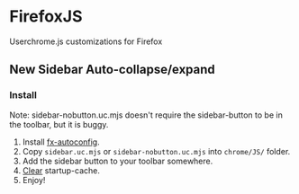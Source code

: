 # FirefoxJS
Userchrome.js customizations for Firefox

## New Sidebar Auto-collapse/expand
### Install
  Note: sidebar-nobutton.uc.mjs doesn't require the sidebar-button to be in the toolbar, but it is buggy. 
1. Install [fx-autoconfig](https://github.com/MrOtherGuy/fx-autoconfig).
2. Copy `sidebar.uc.mjs` or `sidebar-nobutton.uc.mjs` into `chrome/JS/` folder.
3. Add the sidebar button to your toolbar somewhere.
4. [Clear](https://github.com/MrOtherGuy/fx-autoconfig?tab=readme-ov-file#deleting-startup-cache) startup-cache.
5. Enjoy!

